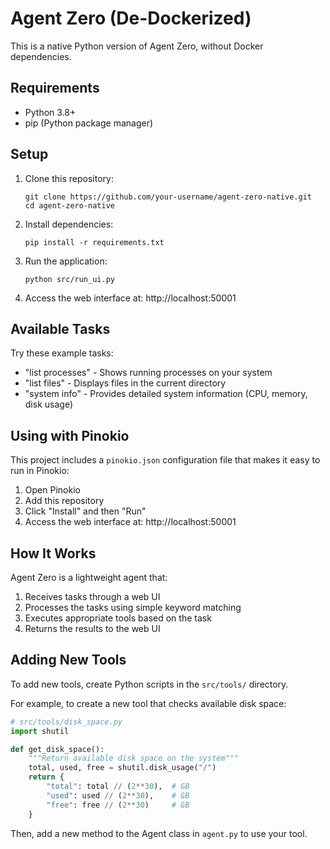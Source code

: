 
# Agent Zero (De-Dockerized)

This is a native Python version of Agent Zero, without Docker dependencies.

## Requirements

- Python 3.8+
- pip (Python package manager)

## Setup

1. Clone this repository:
   ```
   git clone https://github.com/your-username/agent-zero-native.git
   cd agent-zero-native
   ```

2. Install dependencies:
   ```
   pip install -r requirements.txt
   ```

3. Run the application:
   ```
   python src/run_ui.py
   ```

4. Access the web interface at: http://localhost:50001

## Available Tasks

Try these example tasks:
- "list processes" - Shows running processes on your system
- "list files" - Displays files in the current directory
- "system info" - Provides detailed system information (CPU, memory, disk usage)

## Using with Pinokio

This project includes a `pinokio.json` configuration file that makes it easy to run in Pinokio:

1. Open Pinokio
2. Add this repository
3. Click "Install" and then "Run"
4. Access the web interface at: http://localhost:50001

## How It Works

Agent Zero is a lightweight agent that:
1. Receives tasks through a web UI
2. Processes the tasks using simple keyword matching
3. Executes appropriate tools based on the task
4. Returns the results to the web UI

## Adding New Tools

To add new tools, create Python scripts in the `src/tools/` directory.

For example, to create a new tool that checks available disk space:

```python
# src/tools/disk_space.py
import shutil

def get_disk_space():
    """Return available disk space on the system"""
    total, used, free = shutil.disk_usage("/")
    return {
        "total": total // (2**30),  # GB
        "used": used // (2**30),    # GB
        "free": free // (2**30)     # GB
    }
```

Then, add a new method to the Agent class in `agent.py` to use your tool.
